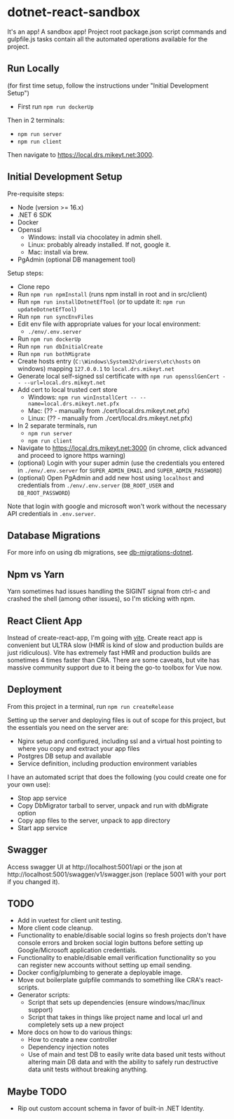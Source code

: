 # dotnet-react-sandbox

It's an app! A sandbox app! Project root package.json script commands and gulpfile.js tasks contain all the automated operations available for the project.

## Run Locally

(for first time setup, follow the instructions under "Initial Development Setup")

- First run `npm run dockerUp`

Then in 2 terminals:

- `npm run server`
- `npm run client`

Then navigate to https://local.drs.mikeyt.net:3000.

## Initial Development Setup

Pre-requisite steps:
- Node (version >= 16.x)
- .NET 6 SDK
- Docker
- Openssl
  - Windows: install via chocolatey in admin shell.
  - Linux: probably already installed. If not, google it.
  - Mac: install via brew.
- PgAdmin (optional DB management tool)

Setup steps:
- Clone repo
- Run `npm run npmInstall` (runs npm install in root and in src/client)
- Run `npm run installDotnetEfTool` (or to update it: `npm run updateDotnetEfTool`)
- Run `npm run syncEnvFiles`
- Edit env file with appropriate values for your local environment:
  - `./env/.env.server`
- Run `npm run dockerUp`
- Run `npm run dbInitialCreate`
- Run `npm run bothMigrate`
- Create hosts entry (`C:\Windows\System32\drivers\etc\hosts` on windows) mapping `127.0.0.1` to `local.drs.mikeyt.net`
- Generate local self-signed ssl certificate with `npm run opensslGenCert -- --url=local.drs.mikeyt.net`
- Add cert to local trusted cert store
  - Windows: `npm run winInstallCert -- --name=local.drs.mikeyt.net.pfx`
  - Mac: (?? - manually from ./cert/local.drs.mikeyt.net.pfx)
  - Linux: (?? - manually from ./cert/local.drs.mikeyt.net.pfx)
- In 2 separate terminals, run
  - `npm run server`
  - `npm run client`
- Navigate to https://local.drs.mikeyt.net:3000 (in chrome, click advanced and proceed to ignore https warning)
- (optional) Login with your super admin (use the credentials you entered in `./env/.env.server` for `SUPER_ADMIN_EMAIL` and `SUPER_ADMIN_PASSWORD`)
- (optional) Open PgAdmin and add new host using `localhost` and credentials from `./env/.env.server` (`DB_ROOT_USER` and `DB_ROOT_PASSWORD`)

Note that login with google and microsoft won't work without the necessary API credentials in `.env.server`.

## Database Migrations

For more info on using db migrations, see [db-migrations-dotnet](https://github.com/mikey-t/db-migrations-dotnet#common-developer-db-related-tasks).

## Npm vs Yarn

Yarn sometimes had issues handling the SIGINT signal from ctrl-c and crashed the shell (among other issues), so I'm sticking with npm.

## React Client App

Instead of create-react-app, I'm going with [vite](https://github.com/vitejs/vite). Create react app is convenient but ULTRA slow (HMR is kind of slow and production builds are just ridiculous). Vite has extremely fast HMR and production builds are sometimes 4 times faster than CRA. There are some caveats, but vite has massive community support due to it being the go-to toolbox for Vue now.

## Deployment

From this project in a terminal, run `npm run createRelease`

Setting up the server and deploying files is out of scope for this project, but the essentials you need on the server are:
- Nginx setup and configured, including ssl and a virtual host pointing to where you copy and extract your app files
- Postgres DB setup and available
- Service definition, including production environment variables

I have an automated script that does the following (you could create one for your own use):
- Stop app service 
- Copy DbMigrator tarball to server, unpack and run with dbMigrate option
- Copy <your-tarball-name> app files to the server, unpack to app directory
- Start app service 

## Swagger

Access swagger UI at http://localhost:5001/api or the json at http://localhost:5001/swagger/v1/swagger.json (replace 5001 with your port if you changed it).

## TODO

- Add in vuetest for client unit testing.
- More client code cleanup.
- Functionality to enable/disable social logins so fresh projects don't have console errors and broken social login buttons before setting up Google/Microsoft application credentials.
- Functionality to enable/disable email verification functionality so you can register new accounts without setting up email sending.
- Docker config/plumbing to generate a deployable image.
- Move out boilerplate gulpfile commands to something like CRA's react-scripts.
- Generator scripts:
  - Script that sets up dependencies (ensure windows/mac/linux support)
  - Script that takes in things like project name and local url and completely sets up a new project
- More docs on how to do various things:
  - How to create a new controller
  - Dependency injection notes
  - Use of main and test DB to easily write data based unit tests without altering main DB data and with the ability to safely run destructive data unit tests without breaking anything.

## Maybe TODO
- Rip out custom account schema in favor of built-in .NET Identity.
